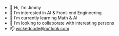 - 👋 Hi, I’m Jimmy
- 👀 I’m interested in AI & Front-end Engineering
- 🌱 I’m currently learning Math & AI
- 💞️ I’m looking to collaborate with interesting persons
- 📫 wickedcode@outlook.com

<!---
wickedcode01/wickedcode01 is a ✨ special ✨ repository because its `README.md` (this file) appears on your GitHub profile.
You can click the Preview link to take a look at your changes.
--->
